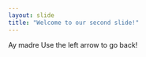 ```yaml
---
layout: slide
title: "Welcome to our second slide!"
---
```

Ay madre
Use the left arrow to go back!
